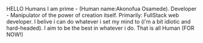 HELLO Humans
I am prime - (Human name:Akonofua Osamede).
Developer - Manipulator of the power of creation itself.
Primarily: FullStack web developer.
I belive i can do whatever i set my mind to (i'm a bit idiotic and hard-headed).
I aim to be the best in whatever i do.
That is all Human (FOR NOW!)